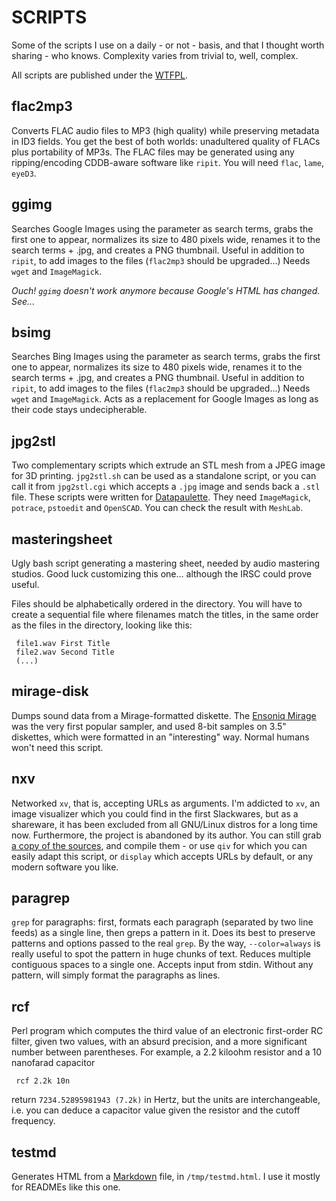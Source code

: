 SCRIPTS
=======

Some of the scripts I use on a daily - or not - basis, and that I thought
worth sharing - who knows. Complexity varies from trivial to, well, complex.

All scripts are published under the [WTFPL](http://www.wtfpl.net/).

flac2mp3
--------

Converts FLAC audio files to MP3 (high quality) while preserving metadata
in ID3 fields. You get the best of both worlds: unadultered quality of FLACs plus 
portability of MP3s. The FLAC files may be generated using any ripping/encoding
CDDB-aware software like `ripit`. You will need `flac`, `lame`, `eyeD3`.

ggimg
-----

Searches Google Images using the parameter as search terms, grabs the first one 
to appear, normalizes its size to 480 pixels wide, renames it to the search
terms + .jpg, and creates a PNG thumbnail. Useful in addition to `ripit`, to add
images to the files (`flac2mp3` should be upgraded...) Needs `wget` and `ImageMagick`.

*Ouch! `ggimg` doesn't work anymore because Google's HTML has changed. See...*

bsimg
-----

Searches Bing Images using the parameter as search terms, grabs the first one 
to appear, normalizes its size to 480 pixels wide, renames it to the search
terms + .jpg, and creates a PNG thumbnail. Useful in addition to `ripit`, to add
images to the files (`flac2mp3` should be upgraded...) Needs `wget` and `ImageMagick`.
Acts as a replacement for Google Images as long as their code stays undecipherable.

jpg2stl
-------

Two complementary scripts which extrude an STL mesh from a JPEG image for 3D
printing. `jpg2stl.sh` can be used as a standalone script, or you can call it
from `jpg2stl.cgi` which accepts a `.jpg` image and sends back a `.stl`
file. These scripts were written for [Datapaulette](http://datapaulette.org).
They need `ImageMagick`, `potrace`, `pstoedit` and `OpenSCAD`. You can check
the result with `MeshLab`.

masteringsheet
--------------

Ugly bash script generating a mastering sheet, needed by audio mastering studios.
Good luck customizing this one... although the IRSC could prove useful.

Files should be alphabetically ordered in the directory.
You will have to create a sequential file where filenames match the titles, in the same order
as the files in the directory, looking like this:

     file1.wav First Title
     file2.wav Second Title
     (...)

mirage-disk
-----------
Dumps sound data from a Mirage-formatted diskette.
The [Ensoniq Mirage](http://www.vintagesynth.com/ensoniq/ens_mirage.php) was the very 
first popular sampler, and used 8-bit samples on 3.5" diskettes, 
which were formatted in an "interesting" way. 
Normal humans won't need this script.

nxv
---

Networked `xv`, that is, accepting URLs as arguments.
I'm addicted to `xv`, an image visualizer which you could find in the first Slackwares, but
as a shareware, it has been excluded from all GNU/Linux distros for a long time now. 
Furthermore, the project is abandoned by its author.
You can still grab [a copy of the sources](http://www.trilon.com/xv/downloads.html), 
and compile them - or use `qiv` for which you can easily adapt this script, or `display`
which accepts URLs by default, or any modern software you like.

paragrep
--------

`grep` for paragraphs: first, formats each paragraph (separated by two line feeds) as a single line, 
then greps a pattern in it. Does its best to preserve patterns and options passed to the real `grep`.
By the way, `--color=always` is really useful to spot the pattern in huge chunks of text.
Reduces multiple contiguous spaces to a single one.
Accepts input from stdin. Without any pattern, will simply format the paragraphs as lines.

rcf
---

Perl program which computes the third value of an electronic first-order RC filter, given 
two values, with an absurd precision, and a more significant number between parentheses.
For example, a 2.2 kiloohm resistor and a 10 nanofarad capacitor

     rcf 2.2k 10n

return `7234.52895981943 (7.2k)` in Hertz, but the units are interchangeable, i.e. you
can deduce a capacitor value given the resistor and the cutoff frequency.


testmd
------

Generates HTML from a [Markdown](http://daringfireball.net/projects/markdown/) file, 
in `/tmp/testmd.html`. I use it mostly for READMEs like this one.




